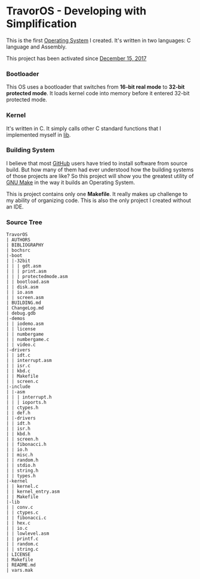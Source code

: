 # TravorOS - Developing with Simplification

This is the first [Operating System](https://en.wikipedia.org/wiki/Operating_System "Operating System Definition") I created. It's written in two languages: C language and Assembly.

This project has been activated since [December 15, 2017](https://github.com/TravorLZH/TravorOS/blob/master/ChangeLog.md#01-r0-2017-12-15)

### Bootloader

This OS uses a bootloader that switches from **16-bit real mode** to **32-bit protected mode**. It loads kernel code into memory before it entered 32-bit protected mode.

### Kernel

It's written in C. It simply calls other C standard functions that I implemented myself in [lib](https://github.com/TravorLZH/TravorOS/tree/master/lib).

### Building System

I believe that most [GitHub](https://github.com) users have tried to install software from source build. But how many of them had ever understood how the building systems of those projects are like? So this project will show you the greatest utility of [GNU Make](https://www.gnu.org/software/make "GNU Make Homepage") in the way it builds an Operating System.

This is project contains only one **Makefile**. It really makes up challenge to my ability of organizing code. This is also the only project I created without an IDE.

### Source Tree

```
TravorOS
| AUTHORS
| BIBLIOGRAPHY
| bochsrc
|-boot
| |-32bit
| | | gdt.asm
| | | print.asm
| | | protectedmode.asm
| | bootload.asm
| | disk.asm
| | io.asm
| | screen.asm
| BUILDING.md
| ChangeLog.md
| debug.gdb
|-demos
| | iodemo.asm
| | license
| | numbergame
| | numbergame.c
| | video.c
|-drivers
| | idt.c
| | interrupt.asm
| | isr.c
| | kbd.c
| | Makefile
| | screen.c
|-include
| |-asm
| | | interrupt.h
| | | ioports.h
| | ctypes.h
| | def.h
| |-drivers
| | idt.h
| | isr.h
| | kbd.h
| | screen.h
| | fibonacci.h
| | io.h
| | misc.h
| | random.h
| | stdio.h
| | string.h
| | types.h
|-kernel
| | kernel.c
| | kernel_entry.asm
| | Makefile
|-lib
| | conv.c
| | ctypes.c
| | fibonacci.c
| | hex.c
| | io.c
| | lowlevel.asm
| | printf.c
| | random.c
| | string.c
| LICENSE
| Makefile
| README.md
| vars.mak
```
